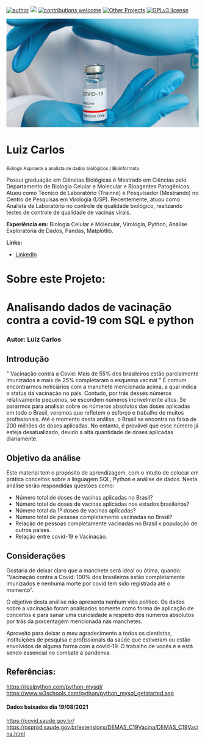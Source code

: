 [![author](https://img.shields.io/badge/author-Luiz_Carlos-blue.svg)](https://www.linkedin.com/in/luiz-carlos-vieira-4582797b/) [![](https://img.shields.io/badge/python-3.8+-yellow.svg)](https://www.python.org/downloads/release/python) [![contributions welcome](https://img.shields.io/badge/contributions-welcome-brightgreen.svg?style=flat)](https://github.com/ziul-bio/Analise-exploratoria-dados_COVIDBR/issues) [![Other Projects](https://img.shields.io/badge/Others-Projects-red.svg?style=flat)](https://github.com/ziul-bio?tab=repositories) [![GPLv3 license](https://img.shields.io/badge/License-GPLv3-lightgrey.svg)](http://perso.crans.org/besson/LICENSE.html)

<p align="center">
  <img src="banner.png" >
</p>

# Luiz Carlos
<sub>*Biólogo* Aspirante a analista de dados biológicos / Bioinformáta</sub>

Possui graduação em Ciências Biológicas e Mestrado em Ciências pelo Departamento de Biologia Celular e Molecular e Bioagentes Patogênicos.
Atuou como Técnico de Laboratório (Trainne) e Pesquisador (Mestrando) no Centro de Pesquisas em Virologia (USP).
Recentemente, atuou como Analista de Laboratório no controle de qualidade biológico, realizando testes de controle de qualidade de vacinas virais.

**Experiência em:** Biologia Celular e Molecular, Virologia, Python, Análise Exploratória de Dados, Pandas, Matplotlib.

**Links:**

* [LinkedIn](https://www.linkedin.com/in/luiz-carlos-vieira-4582797b/)


# Sobre este Projeto:

# Analisando dados de vacinação contra a covid-19 com SQL e python
### Autor: Luiz Carlos

## Introdução  

" Vacinação contra a Covid: Mais de 55% dos brasileiros estão parcialmente imunizados e mais de 25% completaram o esquema vacinal " 
    É comum encontrarmos noticiários com a manchete mencionada acima, a qual indica o status da vacinação no país. Contudo, por trás desses números relativamente pequenos, se escondem números incrivelmente altos. Se pararmos para analisar sobre os números absolutos das doses aplicadas em todo o Brasil, veremos que refletem o esforço e trabalho de muitos profissionais. 
    Até o momento desta análise, o Brasil se encontra na faixa de 200 milhões de doses aplicadas. No entanto, é provável que esse número já esteja desatualizado, devido a alta quantidade de doses aplicadas diariamente.  
    
## Objetivo da análise
   Este material tem o propósito de aprendizagem, com o intuito de colocar em prática conceitos sobre a linguagem SQL, Python e análise de dados.
Nesta análise serão respondidas questões como:
  * Número total de doses de vacinas aplicadas no Brasil?
  * Número total de doses de vacinas aplicadas nos estados brasileiros?
  * Número total da 1º doses de vacinas aplicadas?
  * Número total de pessoas completamente vacinadas no Brasil?
  * Relação de pessoas completamente vacinadas no Brasil x população de outros países.
  * Relação entre covid-19 e Vacinação.
  
## Considerações

Gostaria de deixar claro que a manchete será ideal ou ótima, quando: "Vacinação contra a Covid: 100% dos brasileiros estão completamente imunizados e nenhuma morte por covid tem sido registrada até o momento".  

O objetivo desta análise não apresenta nenhum viés político. Os dados sobre a vacinação foram analisados somente como forma de aplicação de conceitos e para sanar uma curiosidade a respeito dos números absolutos por trás da porcentagem mencionada nas manchetes.   

Aproveito para deixar o meu agradecimento a todos os cientistas, instituições de pesquisa e profissionais da saúde que estiveram ou estão envolvidos de alguma forma com a covid-19. O trabalho de vocês é e está sendo essencial no combate à pandemia. 

## Referências:  
https://realpython.com/python-mysql/  
https://www.w3schools.com/python/python_mysql_getstarted.asp  

#### Dados baixados dia 19/08/2021
https://covid.saude.gov.br/  
https://qsprod.saude.gov.br/extensions/DEMAS_C19Vacina/DEMAS_C19Vacina.html

